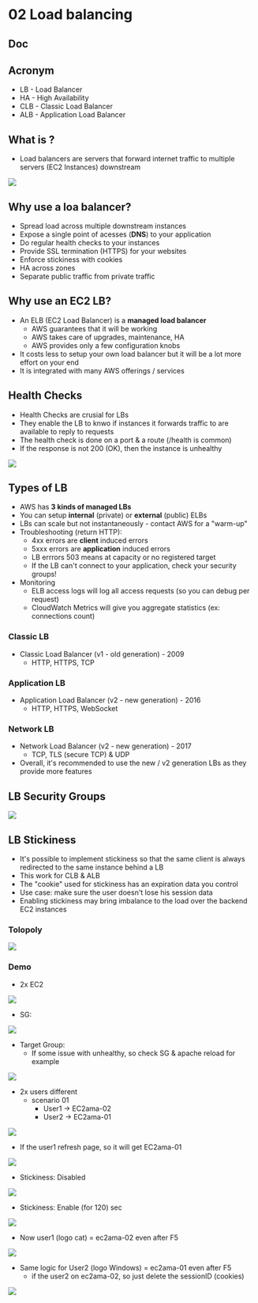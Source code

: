 # 02 Load balancing

## Doc

## Acronym
* LB - Load Balancer
* HA - High Availability
* CLB - Classic Load Balancer
* ALB - Application Load Balancer

## What is ?
* Load balancers are servers that forward internet traffic to multiple servers (EC2 Instances) downstream

[<img src="https://i.imgur.com/FaGoVIg.png">](https://i.imgur.com/FaGoVIg.png)

## Why use a loa balancer?
* Spread load across multiple downstream instances
* Expose a single point of acesses (**DNS**) to your application
* Do regular health checks to your instances
* Provide SSL termination (HTTPS) for your websites
* Enforce stickiness with cookies
* HA across zones
* Separate public traffic from private traffic

## Why use an EC2 LB?
* An ELB (EC2 Load Balancer) is a **managed load balancer**
    * AWS guarantees that it will be working
    * AWS takes care of upgrades, maintenance, HA
    * AWS provides only a few configuration knobs
* It costs less to setup your own load balancer but it will be a lot more effort on your end
* It is integrated with many AWS offerings / services

## Health Checks 
* Health Checks are crusial for LBs
* They enable the LB to knwo if instances it forwards traffic to are available to reply to requests
* The health check is done on a port & a route (/health is common)
* If the response is not 200 (OK), then the instance is unhealthy

[<img src="https://i.imgur.com/O7EMFQM.png">](https://i.imgur.com/O7EMFQM.png)

## Types of LB
* AWS has **3 kinds of managed LBs**
* You can setup **internal** (private) or **external** (public) ELBs
* LBs can scale but not instantaneously - contact AWS for a "warm-up"
* Troubleshooting (return HTTP):
    * 4xx errors are **client** induced errors
    * 5xxx errors are **application** induced errors
    * LB errrors 503 means at capacity or no registered target
    * If the LB can't connect to your application, check your security groups!
* Monitoring 
    * ELB access logs will log all access requests (so you can debug per request)
    * CloudWatch Metrics will give you aggregate statistics (ex: connections count)

### Classic LB 
* Classic Load Balancer (v1 - old generation) - 2009
    * HTTP, HTTPS, TCP

### Application LB
* Application Load Balancer (v2 - new generation) - 2016
    * HTTP, HTTPS, WebSocket
    
### Network LB
* Network Load Balancer (v2 - new generation) - 2017
    * TCP, TLS (secure TCP) & UDP
* Overall, it's recommended to use the new / v2 generation LBs as they provide more features

## LB Security Groups

[<img src="https://i.imgur.com/3V6zgOR.png">](https://i.imgur.com/3V6zgOR.png)

## LB Stickiness
* It's possible to implement stickiness so that the same client is always redirected to the same instance behind a LB
* This work for CLB & ALB
* The "cookie" used for stickiness has an expiration data you control
* Use case: make sure the user doesn't lose his session data
* Enabling stickiness may bring imbalance to the load over the backend EC2 instances

### Tolopoly
[<img src="https://i.imgur.com/PxojDpb.png">](https://i.imgur.com/PxojDpb.png)

### Demo
* 2x EC2

[<img src="https://i.imgur.com/0A1LMyF.png">](https://i.imgur.com/0A1LMyF.png)

* SG: 

[<img src="https://i.imgur.com/oF0kTzV.png">](https://i.imgur.com/oF0kTzV.png)

* Target Group:
   * If some issue with unhealthy, so check SG & apache reload for example
   
[<img src="https://i.imgur.com/4ftYCk2.png">](https://i.imgur.com/4ftYCk2.png)

* 2x users different
   * scenario 01
      * User1 -> EC2ama-02
      * User2 -> EC2ama-01

[<img src="https://i.imgur.com/L5ZZ6Hr.png">](https://i.imgur.com/L5ZZ6Hr.png)

* If  the user1 refresh page, so it will get EC2ama-01

[<img src="https://i.imgur.com/WkXPHmv.png">](https://i.imgur.com/WkXPHmv.png)

* Stickiness: Disabled

[<img src="https://i.imgur.com/ZaAA1Qh.png">](https://i.imgur.com/ZaAA1Qh.png)

* Stickiness: Enable (for 120) sec

[<img src="https://i.imgur.com/121DU4N.png">](https://i.imgur.com/121DU4N.png)

* Now user1 (logo cat) = ec2ama-02 even after F5

[<img src="https://i.imgur.com/XpzC5BX.png">](https://i.imgur.com/XpzC5BX.png)

* Same logic for User2 (logo Windows) = ec2ama-01 even after F5
   * if the user2 on ec2ama-02, so just delete the sessionID (cookies)
   
[<img src="https://i.imgur.com/5VJh3hM.png">](https://i.imgur.com/5VJh3hM.png)
